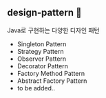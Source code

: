 ## design-pattern 🎨
Java로 구현하는 다양한 디자인 패턴
- Singleton Pattern
- Strategy Pattern
- Observer Pattern
- Decorator Pattern
- Factory Method Pattern
- Abstract Factory Pattern
- to be added..
